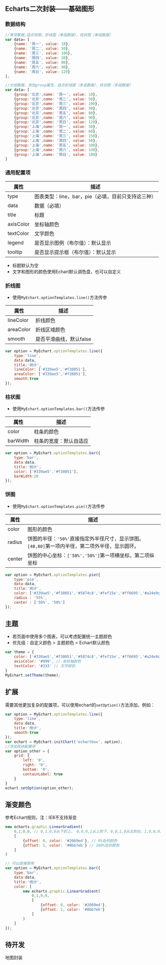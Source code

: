 ## Echarts二次封装——基础图形

### 数据结构

```js
//单项数据,适合饼图，折线图（单组数据），柱状图（单组数据）
var data= [
    {name: '周一', value: 10},
    {name: '周二', value: 50},
    {name: '周三', value: 100},
    {name: '周四', value: 30},
    {name: '周五', value: 80},
    {name: '周六', value: 90},
    {name: '周日', value: 120}
];

//分组数据，添加group属性，适合折线图（多组数据），柱状图（多组数据）
var data= [
    {group:'北京',name: '周一', value: 10},
    {group:'北京',name: '周二', value: 50},
    {group:'北京',name: '周三', value: 100},
    {group:'北京',name: '周四', value: 30},
    {group:'北京',name: '周五', value: 80},
    {group:'北京',name: '周六', value: 90},
    {group:'北京',name: '周日', value: 120},
    {group:'上海',name: '周一', value: 30},
    {group:'上海',name: '周二', value: 60},
    {group:'上海',name: '周三', value: 150},
    {group:'上海',name: '周四', value: 50},
    {group:'上海',name: '周五', value: 100},
    {group:'上海',name: '周六', value: 140},
    {group:'上海',name: '周日', value: 180}
]
````

### 通用配置项

属性|描述
-|-
type|图表类型：line，bar，pie（必填，目前只支持这三种）
data|数据（必填）
title|标题
axisColor|坐标轴颜色
textColor|文字颜色
legend|是否显示图例（布尔值）：默认显示
tooltip|是否显示提示框（布尔值）：默认显示

- 标题默认为空
- 文字和图形的颜色使用Echart默认调色盘，也可以自定义

### 折线图

- 使用`MyEchart.optionTemplates.line()`方法传参

属性|描述
-|-
lineColor|折线颜色
areaColor|折线区域颜色
smooth|是否平滑曲线，默认false

```js
var option = MyEchart.optionTemplates.line({
    type:'line',
    data:data,
    title:'统计',
    lineColor: ['#339ae5','#f38051'],
    areaColor: ['#339ae5','#f38051'],
    smooth:true
});
```

### 柱状图

- 使用`MyEchart.optionTemplates.bar()`方法传参

属性|描述
-|-
color|柱条的颜色
barWidth|柱条的宽度：默认自适应

```js
var option = MyEchart.optionTemplates.bar({
    type:'bar',
    data:data,
    title:'统计',
    color: ['#339ae5','#f38051'],
    barWidth:20
});
```

### 饼图

- 使用`MyEchart.optionTemplates.pie()`方法传参

属性|描述
-|-
color|图形的颜色
radius|饼图的半径：`'50%'`直接指定外半径尺寸，显示饼图。`[40,80]`第一项内半径，第二项外半径，显示圆环。
center|饼图的中心坐标：`['50%','50%']`第一项横坐标，第二项纵坐标

```js
var option = MyEchart.optionTemplates.pie({
    type:'pie',
    data:data,
    title:'统计',
    color: ['#339ae5','#f38051','#5874c8','#fef15e','#ff6695','#a24e9c','#f7d085']
    radius : '55%',
    center : ['50%', '50%']
});
```

## 主题

- 若页面中使用多个图表，可以考虑配置统一主题颜色
- 优先级：自定义颜色 > 主题颜色 > Echart默认颜色

```js
var theme = {
    color: ['#339ae5','#f38051','#5874c8','#fef15e','#ff6695','#a24e9c','#f7d085'], // 图形颜色
    axisColor: '#999', // 坐标轴颜色
    textColor: '#333' // 文字颜色
}
MyEchart.setTheme(theme);
```

## 扩展
需要其他更加复杂的配置项，可以使用echart的`setOption()`方法添加，例如：

```js
var option = MyEchart.optionTemplates.line({
    type:'line',
    data:data,
    title:'统计',
    smooth:true
});
var echart = MyEchart.initChart('echartbox', option);
//添加其他配置项
var option_other = {
    grid: {
        left: '0',
        right: '0',
        bottom: '0',
        containLabel: true
    }
}
echart.setOption(option_other);
```

## 渐变颜色

参考Echart规则，注：IE8不支持渐变

```js
new echarts.graphic.LinearGradient(
    0,1,0,0, // 0,1,0,0从下到上， 0,0,0,1从上到下，0,0,1,0从左到右，1,0,0,0从右到左
    [
        {offset: 0, color: '#2669ed'}, // 0%处的颜色                         
        {offset: 1, color: '#0bb7eb'} // 100%处的颜色
    ]
)
```

```js
// 可以直接使用
var option = MyEchart.optionTemplates.bar({
    type:'bar',
    data:data,
    title:'统计',
    color: [
        new echarts.graphic.LinearGradient(
            0,1,0,0,
            [
                {offset: 0, color: '#2669ed'},                        
                {offset: 1, color: '#0bb7eb'}
            ]
        )
    ]
});
```

## 待开发

地图封装

